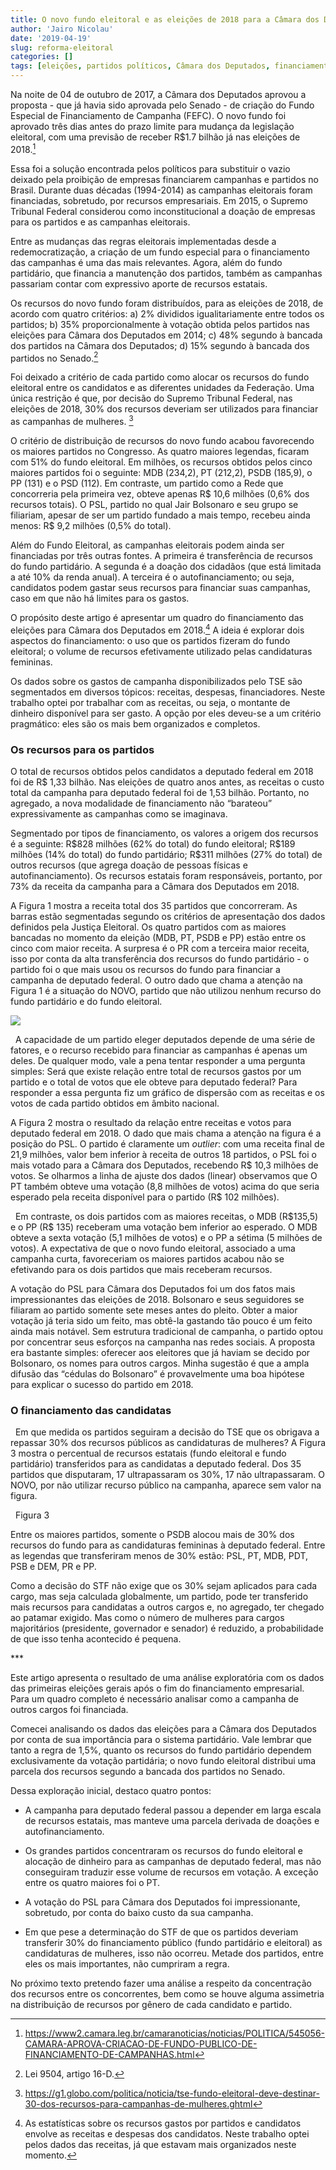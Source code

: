 ```yaml
---
title: O novo fundo eleitoral e as eleições de 2018 para a Câmara dos Deputados
author: 'Jairo Nicolau'
date: '2019-04-19'
slug: reforma-eleitoral
categories: []
tags: [eleições, partidos políticos, Câmara dos Deputados, financiamento campanha]
---
```


Na noite de 04 de outubro de 2017, a Câmara dos Deputados aprovou a proposta -
que já havia sido aprovada pelo Senado - de criação do Fundo Especial de
Financiamento de Campanha (FEFC). O novo fundo foi aprovado três dias antes do
prazo limite para mudança da legislação eleitoral, com uma previsão de receber
R\$1.7 bilhão já nas eleições de 2018.[^1]

[^1]: <https://www2.camara.leg.br/camaranoticias/noticias/POLITICA/545056-CAMARA-APROVA-CRIACAO-DE-FUNDO-PUBLICO-DE-FINANCIAMENTO-DE-CAMPANHAS.html>

Essa foi a solução encontrada pelos políticos para substituir o vazio deixado
pela proibição de empresas financiarem campanhas e partidos no Brasil. Durante
duas décadas (1994-2014) as campanhas eleitorais foram financiadas, sobretudo,
por recursos empresariais. Em 2015, o Supremo Tribunal Federal considerou como
inconstitucional a doação de empresas para os partidos e as campanhas
eleitorais.

Entre as mudanças das regras eleitorais implementadas desde a redemocratização,
a criação de um fundo especial para o financiamento das campanhas é uma das mais
relevantes. Agora, além do fundo partidário, que financia a manutenção dos
partidos, também as campanhas passariam contar com expressivo aporte de recursos
estatais.

Os recursos do novo fundo foram distribuídos, para as eleições de 2018, de
acordo com quatro critérios: a) 2% divididos igualitariamente entre todos os
partidos; b) 35% proporcionalmente à votação obtida pelos partidos nas eleições
para Câmara dos Deputados em 2014; c) 48% segundo à bancada dos partidos na
Câmara dos Deputados; d) 15% segundo à bancada dos partidos no Senado.[^2]

[^2]: Lei 9504, artigo 16-D.

Foi deixado a critério de cada partido como alocar os recursos do fundo
eleitoral entre os candidatos e as diferentes unidades da Federação. Uma única
restrição é que, por decisão do Supremo Tribunal Federal, nas eleições de 2018,
30% dos recursos deveriam ser utilizados para financiar as campanhas de
mulheres. [^3]

[^3]: https://g1.globo.com/politica/noticia/tse-fundo-eleitoral-deve-destinar-30-dos-recursos-para-campanhas-de-mulheres.ghtml

O critério de distribuição de recursos do novo fundo acabou favorecendo os
maiores partidos no Congresso. As quatro maiores legendas, ficaram com 51% do
fundo eleitoral. Em milhões, os recursos obtidos pelos cinco maiores partidos
foi o seguinte: MDB (234,2), PT (212,2), PSDB (185,9), o PP (131) e o PSD (112).
Em contraste, um partido como a Rede que concorreria pela primeira vez, obteve
apenas R\$ 10,6 milhões (0,6% dos recursos totais). O PSL, partido no qual Jair
Bolsonaro e seu grupo se filiariam, apesar de ser um partido fundado a mais
tempo, recebeu ainda menos: R\$ 9,2 milhões (0,5% do total).

Além do Fundo Eleitoral, as campanhas eleitorais podem ainda ser financiadas por
três outras fontes. A primeira é transferência de recursos do fundo partidário.
A segunda é a doação dos cidadãos (que está limitada a até 10% da renda anual).
A terceira é o autofinanciamento; ou seja, candidatos podem gastar seus recursos
para financiar suas campanhas, caso em que não há limites para os gastos.

O propósito deste artigo é apresentar um quadro do financiamento das eleições
para Câmara dos Deputados em 2018.[^4] A ideia é explorar dois aspectos do
financiamento: o uso que os partidos fizeram do fundo eleitoral; o volume de
recursos efetivamente utilizado pelas candidaturas femininas.

[^4]: As estatísticas sobre os recursos gastos por partidos e candidatos envolve
as receitas e despesas dos candidatos. Neste trabalho optei pelos dados das
receitas, já que estavam mais organizados neste momento.

Os dados sobre os gastos de campanha disponibilizados pelo TSE são segmentados
em diversos tópicos: receitas, despesas, financiadores. Neste trabalho optei por
trabalhar com as receitas, ou seja, o montante de dinheiro disponível para ser
gasto. A opção por eles deveu-se a um critério pragmático: eles são os mais bem
organizados e completos.

### Os recursos para os partidos

O total de recursos obtidos pelos candidatos a deputado federal em 2018 foi de
R\$ 1,33 bilhão. Nas eleições de quatro anos antes, as receitas o custo total da
campanha para deputado federal foi de 1,53 bilhão. Portanto, no agregado, a nova
modalidade de financiamento não “barateou” expressivamente as campanhas como se
imaginava.

Segmentado por tipos de financiamento, os valores a origem dos recursos é a
seguinte: R\$828 milhões (62% do total) do fundo eleitoral; R\$189 milhões (14%
do total) do fundo partidário; R\$311 milhões (27% do total) de outros recursos
(que agrega doação de pessoas físicas e autofinanciamento). Os recursos estatais
foram responsáveis, portanto, por 73% da receita da campanha para a Câmara dos
Deputados em 2018.

A Figura 1 mostra a receita total dos 35 partidos que concorreram. As barras
estão segmentadas segundo os critérios de apresentação dos dados definidos pela
Justiça Eleitoral. Os quatro partidos com as maiores bancadas no momento da
eleição (MDB, PT, PSDB e PP) estão entre os cinco com maior receita. A surpresa
é o PR com a terceira maior receita, isso por conta da alta transferência dos
recursos do fundo partidário - o partido foi o que mais usou os recursos do
fundo para financiar a campanha de deputado federal. O outro dado que chama a
atenção na Figura 1 é a situação do NOVO, partido que não utilizou nenhum
recurso do fundo partidário e do fundo eleitoral.


![](/img/fig1_receita-partido-tipo-de-fonte-2018.png)

 
A capacidade de um partido eleger deputados depende de uma série de fatores, e o
recurso recebido para financiar as campanhas é apenas um deles. De qualquer
modo, vale a pena tentar responder a uma pergunta simples: Será que existe
relação entre total de recursos gastos por um partido e o total de votos que ele
obteve para deputado federal? Para responder a essa pergunta fiz um gráfico de
dispersão com as receitas e os votos de cada partido obtidos em âmbito nacional.

A Figura 2 mostra o resultado da relação entre receitas e votos para deputado
federal em 2018. O dado que mais chama a atenção na figura é a posição do PSL. O
partido é claramente um *outlier*: com uma receita final de 21,9 milhões, valor
bem inferior à receita de outros 18 partidos, o PSL foi o mais votado para a
Câmara dos Deputados, recebendo R\$ 10,3 milhões de votos. Se olharmos a linha
de ajuste dos dados (linear) observamos que O PT também obteve uma votação (8,8
milhões de votos) acima do que seria esperado pela receita disponível para o
partido (R\$ 102 milhões).


 
Em contraste, os dois partidos com as maiores receitas, o MDB (R\$135,5) e o PP
(R\$ 135) receberam uma votação bem inferior ao esperado. O MDB obteve a sexta
votação (5,1 milhões de votos) e o PP a sétima (5 milhões de votos). A
expectativa de que o novo fundo eleitoral, associado a uma campanha curta,
favoreceriam os maiores partidos acabou não se efetivando para os dois partidos
que mais receberam recursos.

A votação do PSL para Câmara dos Deputados foi um dos fatos mais impressionantes
das eleições de 2018. Bolsonaro e seus seguidores se filiaram ao partido somente
sete meses antes do pleito. Obter a maior votação já teria sido um feito, mas
obtê-la gastando tão pouco é um feito ainda mais notável. Sem estrutura
tradicional de campanha, o partido optou por concentrar seus esforços na
campanha nas redes sociais. A proposta era bastante simples: oferecer aos
eleitores que já haviam se decido por Bolsonaro, os nomes para outros cargos.
Minha sugestão é que a ampla difusão das “cédulas do Bolsonaro” é provavelmente
uma boa hipótese para explicar o sucesso do partido em 2018.

### O financiamento das candidatas

 
Em que medida os partidos seguiram a decisão do TSE que os obrigava a repassar
30% dos recursos públicos as candidaturas de mulheres? A Figura 3 mostra o
percentual de recursos estatais (fundo eleitoral e fundo partidário)
transferidos para as candidatas a deputado federal. Dos 35 partidos que
disputaram, 17 ultrapassaram os 30%, 17 não ultrapassaram. O NOVO, por não
utilizar recurso público na campanha, aparece sem valor na figura.

 
Figura 3

Entre os maiores partidos, somente o PSDB alocou mais de 30% dos recursos do
fundo para as candidaturas femininas à deputado federal. Entre as legendas que
transferiram menos de 30% estão: PSL, PT, MDB, PDT, PSB e DEM, PR e PP.

Como a decisão do STF não exige que os 30% sejam aplicados para cada cargo, mas
seja calculada globalmente, um partido, pode ter transferido mais recursos para
candidatas a outros cargos e, no agregado, ter chegado ao patamar exigido. Mas
como o número de mulheres para cargos majoritários (presidente, governador e
senador) é reduzido, a probabilidade de que isso tenha acontecido é pequena.


\*\*\*

Este artigo apresenta o resultado de uma análise exploratória com os dados das
primeiras eleições gerais após o fim do financiamento empresarial. Para um
quadro completo é necessário analisar como a campanha de outros cargos foi
financiada.

Comecei analisando os dados das eleições para a Câmara dos Deputados por conta
de sua importância para o sistema partidário. Vale lembrar que tanto a regra de
1,5%, quanto os recursos do fundo partidário dependem exclusivamente da votação
partidária; o novo fundo eleitoral distribui uma parcela dos recursos segundo a
bancada dos partidos no Senado.

Dessa exploração inicial, destaco quatro pontos:

-   A campanha para deputado federal passou a depender em larga escala de
    recursos estatais, mas manteve uma parcela derivada de doações e
    autofinanciamento.

-   Os grandes partidos concentraram os recursos do fundo eleitoral e alocação
    de dinheiro para as campanhas de deputado federal, mas não conseguiram
    traduzir esse volume de recursos em votação. A exceção entre os quatro
    maiores foi o PT.

-   A votação do PSL para Câmara dos Deputados foi impressionante, sobretudo,
    por conta do baixo custo da sua campanha.

-   Em que pese a determinação do STF de que os partidos deveriam transferir 30%
    do financiamento público (fundo partidário e eleitoral) as candidaturas de
    mulheres, isso não ocorreu. Metade dos partidos, entre eles os mais
    importantes, não cumpriram a regra.

No próximo texto pretendo fazer uma análise a respeito da concentração dos
recursos entre os concorrentes, bem como se houve alguma assimetria na
distribuição de recursos por gênero de cada candidato e partido.

